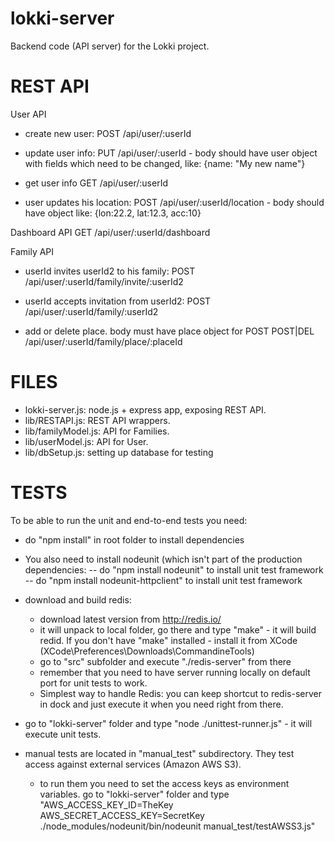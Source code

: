 lokki-server
============

Backend code (API server) for the Lokki project.


REST API
=======

User API
- create new user:
POST /api/user/:userId

- update user info:
PUT /api/user/:userId - body should have user object with fields which need to be changed, like: {name: "My new name"}

- get user info
GET /api/user/:userId

- user updates his location:
POST /api/user/:userId/location - body should have object like: {lon:22.2, lat:12.3, acc:10}

Dashboard API
GET /api/user/:userId/dashboard

Family API
- userId invites userId2 to his family:
POST /api/user/:userId/family/invite/:userId2

- userId accepts invitation from userId2:
POST /api/user/:userId/family/:userId2

- add or delete place. body must have place object for POST
POST|DEL /api/user/:userId/family/place/:placeId


FILES
=====
- lokki-server.js: node.js + express app, exposing REST API.
- lib/RESTAPI.js: REST API wrappers.
- lib/familyModel.js: API for Families.
- lib/userModel.js: API for User.
- lib/dbSetup.js: setting up database for testing


TESTS
=====
To be able to run the unit and end-to-end tests you need:
- do "npm install" in root folder to install dependencies
- You also need to install nodeunit (which isn't part of the production dependencies:
-- do "npm install nodeunit" to install unit test framework
-- do "npm install nodeunit-httpclient" to install unit test framework

- download and build redis:
    - download latest version from http://redis.io/
    - it will unpack to local folder, go there and type "make" - it will build redid. If you don't have "make" installed - install it from XCode (XCode\Preferences\Downloads\CommandineTools)
    - go to "src" subfolder and execute "./redis-server" from there
    - remember that you need to have server running locally on default port for unit tests to work.
    - Simplest way to handle Redis: you can keep shortcut to redis-server in dock and just execute it when you need right from there.

- go to "lokki-server" folder and type "node ./unittest-runner.js" - it will execute unit tests.

- manual tests are located in "manual_test" subdirectory. They test access against external services (Amazon AWS S3).
    - to run them you need to set the access keys as environment variables. go to "lokki-server" folder and type "AWS_ACCESS_KEY_ID=TheKey AWS_SECRET_ACCESS_KEY=SecretKey ./node_modules/nodeunit/bin/nodeunit manual_test/testAWSS3.js"


